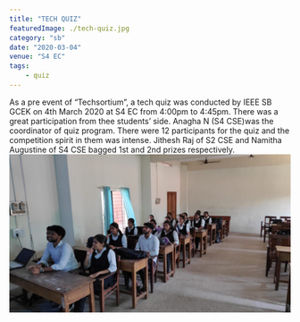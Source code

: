 ```yaml
---
title: "TECH QUIZ"
featuredImage: ./tech-quiz.jpg
category: "sb"
date: "2020-03-04"
venue: "S4 EC"
tags:
    - quiz  
---
```

As a pre event of “Techsortium”, a tech quiz was conducted by IEEE SB GCEK on 4th March 2020 at S4 EC from 4:00pm to 4:45pm. There was a great participation from thee students’ side. Anagha N (S4 CSE)was the coordinator of quiz program.
There were 12 participants for the quiz and the competition spirit in them was intense. Jithesh Raj of S2 CSE  and Namitha Augustine of S4 CSE bagged 1st and 2nd prizes respectively.
![Hridhika 2020](./tech-quiz1.jpg)
